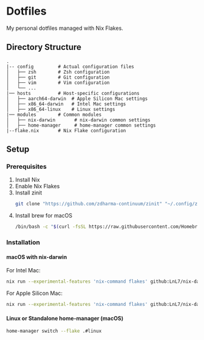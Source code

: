 # Dotfiles

My personal dotfiles managed with Nix Flakes.

## Directory Structure

```
.
|-- config         # Actual configuration files
│   ├── zsh        # Zsh configuration
│   ├── git        # Git configuration
│   ├── vim        # Vim configuration
│   └── ...
|── hosts          # Host-specific configurations
│   ├── aarch64-darwin  # Apple Silicon Mac settings
│   ├── x86_64-darwin   # Intel Mac settings
│   ├── x86_64-linux    # Linux settings
|── modules        # Common modules
│   ├── nix-darwin       # nix-darwin common settings
│   ├── home-manager     # home-manager common settings
|--flake.nix       # Nix Flake configuration
```

## Setup

### Prerequisites

1. Install Nix
2. Enable Nix Flakes
3. Install zinit
    ```bash
    git clone "https://github.com/zdharma-continuum/zinit" "~/.config/zinit/bin"
    ```
4. Install brew for macOS
    ```bash
    /bin/bash -c "$(curl -fsSL https://raw.githubusercontent.com/Homebrew/install/master/install.sh)"
    ```

### Installation

#### macOS with nix-darwin

For Intel Mac:
```bash
nix run --experimental-features 'nix-command flakes' github:LnL7/nix-darwin -- switch --flake .#intel-mac
```

For Apple Silicon Mac:
```bash
nix run --experimental-features 'nix-command flakes' github:LnL7/nix-darwin -- switch --flake .#arm-mac
```

#### Linux or Standalone home-manager (macOS)

```bash
home-manager switch --flake .#linux
```
